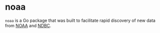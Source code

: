# noaa

`noaa` is a Go package that was built to facilitate rapid discovery of new data from [NOAA](https://www.noaa.gov) and [NDBC](https://www.ndbc.noaa.gov).
